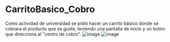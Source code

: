 # CarritoBasico_Cobro
Como actividad de universidad se pidió hacer un carrito básico donde se cobrara el producto que se guste, teniendo una pantalla de inicio y un botón que direcciona al "centro de cobro".
![image](https://github.com/AlonsoD16Si/CarritoBasico_Cobro/assets/135489652/459c4e92-5df7-49f7-9ab5-085f5b4651d8)
![image](https://github.com/AlonsoD16Si/CarritoBasico_Cobro/assets/135489652/5a294e26-e2f1-4aa3-8933-e7daf70dac21)
